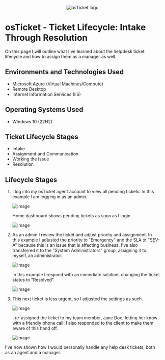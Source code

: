 <p align="center">
<img src="https://i.imgur.com/Clzj7Xs.png" alt="osTicket logo"/>
</p>

<h1>osTicket - Ticket Lifecycle: Intake Through Resolution</h1>
On this page I will outline what I've learned about the helpdesk ticket lifecycle and how to assign them as a manager as well.<br />

<h2>Environments and Technologies Used</h2>

- Microsoft Azure (Virtual Machines/Compute)
- Remote Desktop
- Internet Information Services (IIS)

<h2>Operating Systems Used </h2>

- Windows 10</b> (22H2)

<h2>Ticket Lifecycle Stages</h2>

- Intake
- Assignment and Communication
- Working the Issue
- Resolution

<h2>Lifecycle Stages</h2>

1) I log into my osTicket agent account to view all pending tickets. In this example I am logging in as an admin.

   ![image](https://github.com/jvilleda96/ticket-lifecycle/assets/147073936/48e181a0-836a-42b8-afb2-d152fad88778)

   Home dashboard shows pending tickets as soon as I login.

   ![image](https://github.com/jvilleda96/ticket-lifecycle/assets/147073936/7026a1ee-2741-407d-a601-dc1c442f830a)

2) As an admin I review the ticket and adjust priority and assignment. In this example I adjusted the priority to "Emergency" and the SLA to "SEV-A" because this is an issue that is affecting business. I've also    transferred it to the "System Administrators" group, assigning it to myself, an administrator.
  
   ![image](https://github.com/jvilleda96/ticket-lifecycle/assets/147073936/9734117b-5a54-481e-9d0b-9e165d52cd81)

   In this example I respond with an immediate solution, changing the ticket status to "Resolved".

   ![image](https://github.com/jvilleda96/ticket-lifecycle/assets/147073936/27d5c117-caa5-4d67-8122-66431b116e07)

3) This next ticket is less urgent, so I adjusted the settings as such.

   ![image](https://github.com/jvilleda96/ticket-lifecycle/assets/147073936/cf3d14b4-a1f1-46eb-93d5-789813137d7e)

   I re-assigned the ticket to my team member, Jane Doe, letting her know with a friendly phone call. I also responded to the client to make them aware of this hand off.

   ![image](https://github.com/jvilleda96/ticket-lifecycle/assets/147073936/036aa926-53b8-4ed0-8864-e59a5f166ec3)

I've now shown how I would personally handle any help desk tickets, both as an agent and a manager.
   
